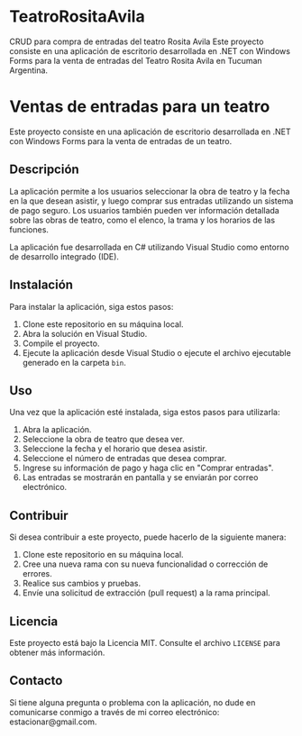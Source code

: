 # TeatroRositaAvila
CRUD para compra de entradas del teatro Rosita Avila
Este proyecto consiste en una aplicación de escritorio desarrollada en .NET con Windows Forms para la venta de entradas del Teatro Rosita Avila en Tucuman Argentina.

<h1>Ventas de entradas para un teatro</h1>

<p>Este proyecto consiste en una aplicación de escritorio desarrollada en .NET con Windows Forms para la venta de entradas de un teatro.</p>

<h2>Descripción</h2>

<p>La aplicación permite a los usuarios seleccionar la obra de teatro y la fecha en la que desean asistir, y luego comprar sus entradas utilizando un sistema de pago seguro. Los usuarios también pueden ver información detallada sobre las obras de teatro, como el elenco, la trama y los horarios de las funciones.</p>

<p>La aplicación fue desarrollada en C# utilizando Visual Studio como entorno de desarrollo integrado (IDE).</p>

<h2>Instalación</h2>

<p>Para instalar la aplicación, siga estos pasos:</p>

<ol>
  <li>Clone este repositorio en su máquina local.</li>
  <li>Abra la solución en Visual Studio.</li>
  <li>Compile el proyecto.</li>
  <li>Ejecute la aplicación desde Visual Studio o ejecute el archivo ejecutable generado en la carpeta <code>bin</code>.</li>
</ol>

<h2>Uso</h2>

<p>Una vez que la aplicación esté instalada, siga estos pasos para utilizarla:</p>

<ol>
  <li>Abra la aplicación.</li>
  <li>Seleccione la obra de teatro que desea ver.</li>
  <li>Seleccione la fecha y el horario que desea asistir.</li>
  <li>Seleccione el número de entradas que desea comprar.</li>
  <li>Ingrese su información de pago y haga clic en "Comprar entradas".</li>
  <li>Las entradas se mostrarán en pantalla y se enviarán por correo electrónico.</li>
</ol>

<h2>Contribuir</h2>

<p>Si desea contribuir a este proyecto, puede hacerlo de la siguiente manera:</p>

<ol>
  <li>Clone este repositorio en su máquina local.</li>
  <li>Cree una nueva rama con su nueva funcionalidad o corrección de errores.</li>
  <li>Realice sus cambios y pruebas.</li>
  <li>Envíe una solicitud de extracción (pull request) a la rama principal.</li>
</ol>

<h2>Licencia</h2>

<p>Este proyecto está bajo la Licencia MIT. Consulte el archivo <code>LICENSE</code> para obtener más información.</p>

<h2>Contacto</h2>

<p>Si tiene alguna pregunta o problema con la aplicación, no dude en comunicarse conmigo a través de mi correo electrónico: estacionar@gmail.com.</p>

